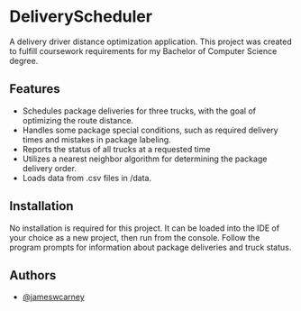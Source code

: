 # DeliveryScheduler
A delivery driver distance optimization application.
This project was created to fulfill coursework requirements for my Bachelor of Computer Science degree.



## Features

- Schedules package deliveries for three trucks, with the goal of optimizing the route distance.
- Handles some package special conditions, such as required delivery times and mistakes in package labeling. 
- Reports the status of all trucks at a requested time
- Utilizes a nearest neighbor algorithm for determining the package delivery order.
- Loads data from .csv files in /data.



## Installation

No installation is required for this project. It can be loaded into the IDE of your choice as a new project, then run from the console.
Follow the program prompts for information about package deliveries and truck status.
## Authors

- [@jameswcarney](https://www.github.com/jameswcarney)

